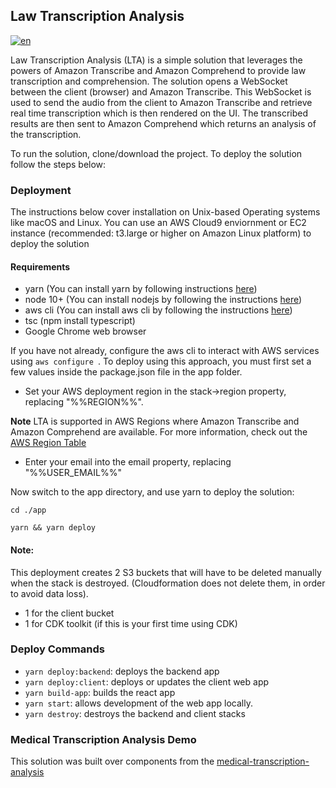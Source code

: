 
## Law Transcription Analysis
[![en](https://img.shields.io/badge/lang-pt--br-green.svg)](https://github.com/dmtr33/law-transcription-demo/blob/main/README.pt-br.md)

Law Transcription Analysis (LTA) is a simple solution that leverages the powers of Amazon Transcribe and Amazon Comprehend to provide law transcription and comprehension. The solution opens a WebSocket between the client (browser) and Amazon Transcribe. This WebSocket is used to send the audio from the client to Amazon Transcribe and retrieve real time transcription which is then rendered on the UI. The transcribed results are then sent to Amazon Comprehend which returns an analysis of the transcription.

To run the solution, clone/download the project. To deploy the solution follow the steps below:

### Deployment
The instructions below cover installation on Unix-based Operating systems like macOS and Linux. 
You can use an AWS Cloud9 enviornment or EC2 instance (recommended: t3.large or higher on Amazon Linux platform) to deploy the solution

#### Requirements
* yarn (You can install yarn by following instructions [here](https://classic.yarnpkg.com/en/docs/install/))
* node 10+ (You can install nodejs by following the instructions [here](https://nodejs.org/en/download/))
* aws cli (You can install aws cli by following the instructions [here](https://docs.aws.amazon.com/cli/latest/userguide/install-macos.html))
* tsc (npm install typescript)
* Google Chrome web browser


If you have not already, configure the aws cli to interact with AWS services using ```aws configure ```.
To deploy using this approach, you must first set a few values inside the package.json file in the app folder.

* Set your AWS deployment region in the stack->region property, replacing "%%REGION%%". 

 **Note** LTA is supported in AWS Regions where Amazon Transcribe and Amazon Comprehend are available. For more information, check out the [AWS Region Table](https://aws.amazon.com/about-aws/global-infrastructure/regional-product-services/)
* Enter your email into the email property, replacing "%%USER_EMAIL%%"


Now switch to the app directory, and use yarn to deploy the solution:
```
cd ./app
```
```
yarn && yarn deploy
```
#### Note:

This deployment creates 2 S3 buckets that will have to be deleted manually when the stack is destroyed. (Cloudformation does not delete them, in order to avoid data loss).
* 1 for the client bucket
* 1 for CDK toolkit (if this is your first time using CDK)

### Deploy Commands

* ```yarn deploy:backend```: deploys the backend app
* ```yarn deploy:client```: deploys or updates the client web app
* ```yarn build-app```: builds the react app    
* ```yarn start```: allows development of the web app locally.
* ```yarn destroy```: destroys the backend and client stacks


### Medical Transcription Analysis Demo
This solution was built over components from the [medical-transcription-analysis](https://github.com/aws-samples/medical-transcription-analysis)
